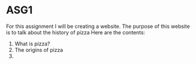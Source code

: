 # ASG1
For this assignment I will be creating a website. The purpose of this website is to talk about the history of pizza
Here are the contents:
1. What is pizza?
2. The origins of pizza
3. 